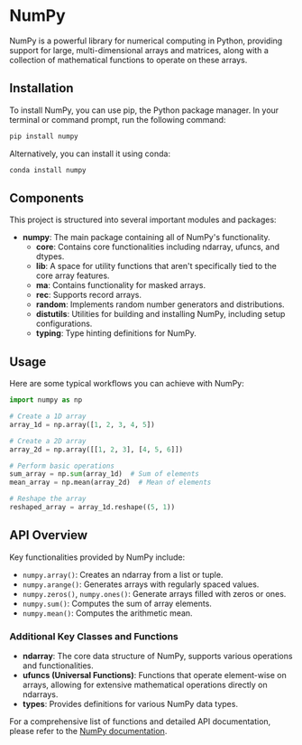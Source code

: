 # NumPy
NumPy is a powerful library for numerical computing in Python, providing support for large, multi-dimensional arrays and matrices, along with a collection of mathematical functions to operate on these arrays.

## Installation
To install NumPy, you can use pip, the Python package manager. In your terminal or command prompt, run the following command:
```bash
pip install numpy
```
Alternatively, you can install it using conda:
```bash
conda install numpy
```

## Components
This project is structured into several important modules and packages:

- **numpy**: The main package containing all of NumPy's functionality.
  - **core**: Contains core functionalities including ndarray, ufuncs, and dtypes.
  - **lib**: A space for utility functions that aren't specifically tied to the core array features.
  - **ma**: Contains functionality for masked arrays.
  - **rec**: Supports record arrays.
  - **random**: Implements random number generators and distributions.
  - **distutils**: Utilities for building and installing NumPy, including setup configurations.
  - **typing**: Type hinting definitions for NumPy.

## Usage
Here are some typical workflows you can achieve with NumPy:

```python
import numpy as np

# Create a 1D array
array_1d = np.array([1, 2, 3, 4, 5])

# Create a 2D array
array_2d = np.array([[1, 2, 3], [4, 5, 6]])

# Perform basic operations
sum_array = np.sum(array_1d)  # Sum of elements
mean_array = np.mean(array_2d)  # Mean of elements

# Reshape the array
reshaped_array = array_1d.reshape((5, 1))
```

## API Overview
Key functionalities provided by NumPy include:

- `numpy.array()`: Creates an ndarray from a list or tuple.
- `numpy.arange()`: Generates arrays with regularly spaced values.
- `numpy.zeros()`, `numpy.ones()`: Generate arrays filled with zeros or ones.
- `numpy.sum()`: Computes the sum of array elements.
- `numpy.mean()`: Computes the arithmetic mean.

### Additional Key Classes and Functions
- **ndarray**: The core data structure of NumPy, supports various operations and functionalities.
- **ufuncs (Universal Functions)**: Functions that operate element-wise on arrays, allowing for extensive mathematical operations directly on ndarrays.
- **types**: Provides definitions for various NumPy data types.

For a comprehensive list of functions and detailed API documentation, please refer to the [NumPy documentation](https://numpy.org/doc/stable/).